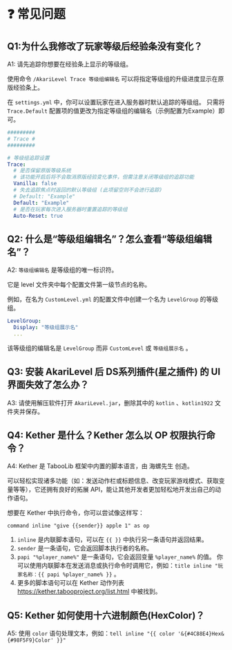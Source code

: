 # ❓ 常见问题

## Q1:为什么我修改了玩家等级后经验条没有变化？

A1: 请先追踪你想要在经验条上显示的等级组。

使用命令 `/AkariLevel Trace 等级组编辑名` 可以将指定等级组的升级进度显示在原版经验条上。

在 `settings.yml` 中，你可以设置玩家在进入服务器时默认追踪的等级组。
只需将 `Trace.Default` 配置项的值更改为指定等级组的编辑名（示例配置为Example）即可。

``` yaml
#########
# Trace #
#########

# 等级组追踪设置
Trace:
  # 是否保留原版等级系统
  # 该功能开启后将不会取消原版经验变化事件，但需注意关闭等级组的追踪功能
  Vanilla: false
  # 失去追踪焦点时返回的默认等级组 (此项留空则不会进行追踪)
  # Default: "Example"
  Default: "Example"
  # 是否在玩家每次进入服务器时重置追踪的等级组
  Auto-Reset: true
```

## Q2: 什么是“等级组编辑名”？怎么查看“等级组编辑名”？

A2: `等级组编辑名` 是等级组的唯一标识符。

它是 level 文件夹中每个配置文件第一级节点的名称。

例如，在名为 `CustomLevel.yml` 的配置文件中创建一个名为 `LevelGroup` 的等级组。

``` yaml
LevelGroup:
  Display: "等级组展示名"
  ...
```

该等级组的编辑名是 `LevelGroup` 而非 `CustomLevel` 或 `等级组展示名` 。

## Q3: 安装 AkariLevel 后 DS系列插件(星之插件) 的 UI 界面失效了怎么办？

A3: 请使用解压软件打开 `AkariLevel.jar`，删除其中的 `kotlin` 、`kotlin1922` 文件夹并保存。

## Q4: Kether 是什么？Kether 怎么以 OP 权限执行命令？

A4: Kether 是 TabooLib 框架中内置的脚本语言，由 海螺先生 创造。

可以轻松实现诸多功能（如：发送动作栏或标题信息、改变玩家游戏模式、获取变量等等），它还拥有良好的拓展
API，能让其他开发者更加轻松地开发出自己的动作语句。

想要在 Kether 中执行命令，你可以尝试像这样写：

``` kether
command inline "give {{sender}} apple 1" as op
```

1. `inline` 是内联脚本语句，可以在 `{{ }}` 中执行另一条语句并返回结果。
2. `sender` 是一条语句，它会返回脚本执行者的名称。
3. `papi "%player_name%"` 是一条语句，它会返回变量 `%player_name%` 的值。
   你可以使用内联脚本在发送消息或执行命令时调用它，例如：`title inline "玩家名称：{{ papi %player_name% }}` 。
4. 更多的脚本语句可以在 Kether 动作列表 https://kether.tabooproject.org/list.html 中被找到。

## Q5: Kether 如何使用十六进制颜色(HexColor)？

A5: 使用 `color` 语句处理文本，例如：`tell inline "{{ color '&{#4C88E4}Hex&{#98F5F9}Color' }}"`